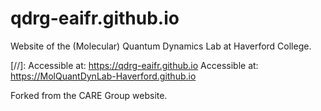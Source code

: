 # qdrg-eaifr.github.io
Website of the (Molecular) Quantum Dynamics Lab at Haverford College.

[//]: Accessible at: <a href="https://qdrg-eaifr.github.io">https://qdrg-eaifr.github.io</a>
Accessible at: <a href="https://MolQuantDynLab-Haverford.io">https://MolQuantDynLab-Haverford.github.io</a>

Forked from the CARE Group website.

